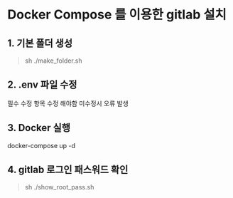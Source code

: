 # Docker Compose 를 이용한 gitlab 설치

## 1. 기본 폴더 생성
> sh ./make_folder.sh

## 2. .env 파일 수정
필수 수정 항목 수정 해야함
미수정시 오류 발생

## 3. Docker 실행
docker-compose up -d

## 4. gitlab 로그인 패스워드 확인
> sh ./show_root_pass.sh
